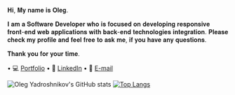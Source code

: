 𝐇𝐢, 𝐌𝐲 𝐧𝐚𝐦𝐞 𝐢𝐬 𝐎𝐥𝐞𝐠.

𝐈 𝐚𝐦 𝐚 𝐒𝐨𝐟𝐭𝐰𝐚𝐫𝐞 𝐃𝐞𝐯𝐞𝐥𝐨𝐩𝐞𝐫 𝐰𝐡𝐨 𝐢𝐬 𝐟𝐨𝐜𝐮𝐬𝐞𝐝 𝐨𝐧 𝐝𝐞𝐯𝐞𝐥𝐨𝐩𝐢𝐧𝐠 𝐫𝐞𝐬𝐩𝐨𝐧𝐬𝐢𝐯𝐞 𝐟𝐫𝐨𝐧𝐭-𝐞𝐧𝐝 𝐰𝐞𝐛 𝐚𝐩𝐩𝐥𝐢𝐜𝐚𝐭𝐢𝐨𝐧𝐬 𝐰𝐢𝐭𝐡 𝐛𝐚𝐜𝐤-𝐞𝐧𝐝 𝐭𝐞𝐜𝐡𝐧𝐨𝐥𝐨𝐠𝐢𝐞𝐬 𝐢𝐧𝐭𝐞𝐠𝐫𝐚𝐭𝐢𝐨𝐧. 𝐏𝐥𝐞𝐚𝐬𝐞 𝐜𝐡𝐞𝐜𝐤 𝐦𝐲 𝐩𝐫𝐨𝐟𝐢𝐥𝐞 𝐚𝐧𝐝 𝐟𝐞𝐞𝐥 𝐟𝐫𝐞𝐞 𝐭𝐨 𝐚𝐬𝐤 𝐦𝐞, 𝐢𝐟 𝐲𝐨𝐮 𝐡𝐚𝐯𝐞 𝐚𝐧𝐲 𝐪𝐮𝐞𝐬𝐭𝐢𝐨𝐧𝐬.

𝐓𝐡𝐚𝐧𝐤 𝐲𝐨𝐮 𝐟𝐨𝐫 𝐲𝐨𝐮𝐫 𝐭𝐢𝐦𝐞.

• 💻 [Portfolio](https://olegyadroshnikov.com/) 
• 🔽 [LinkedIn](https://www.linkedin.com/in/yadroshnikov/) 
• 📨 [E-mail](contact@olegyadroshnikov.com)


![Oleg Yadroshnikov's GitHub stats](https://github-readme-stats.vercel.app/api?username=V1Rotate&hide=issues,contribs,prs&show_icons=true&theme=tokyonight&count_private=true)
[![Top Langs](https://github-readme-stats.vercel.app/api/top-langs/?username=V1Rotate&langs_count=8&layout=compact&theme=tokyonight)](https://github.com/V1Rotate/github-readme-stats)




